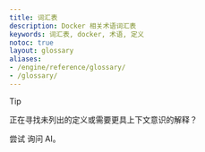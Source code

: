 ```yaml
---
title: 词汇表
description: Docker 相关术语词汇表
keywords: 词汇表, docker, 术语, 定义
notoc: true
layout: glossary
aliases:
- /engine/reference/glossary/
- /glossary/
---
```


> [!TIP]
>
> 正在寻找未列出的定义或需要更具上下文意识的解释？
>
> 尝试 <a role="button" tabindex="0" class="open-kapa-widget">询问 AI</a>。


<!--
要编辑/添加/删除词汇表条目，请访问以下 YAML 文件：
https://github.com/docker/docs/blob/main/data/glossary.yaml
-->